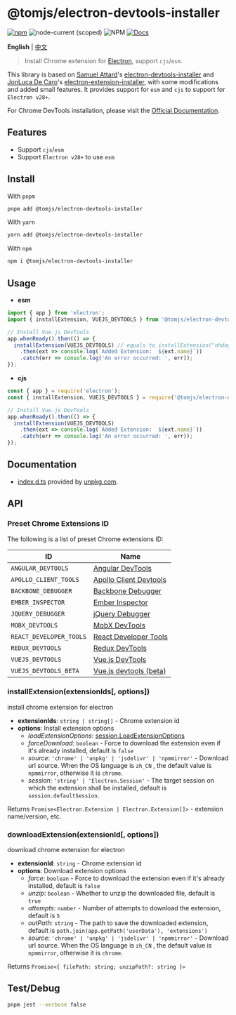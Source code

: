 # @tomjs/electron-devtools-installer

[![npm](https://img.shields.io/npm/v/@tomjs/electron-devtools-installer)](https://www.npmjs.com/package/@tomjs/electron-devtools-installer) ![node-current (scoped)](https://img.shields.io/node/v/@tomjs/electron-devtools-installer) ![NPM](https://img.shields.io/npm/l/@tomjs/electron-devtools-installer) [![Docs](https://img.shields.io/badge/API-unpkg-orange)](https://www.unpkg.com/browse/@tomjs/electron-devtools-installer/dist/index.d.ts)

**English** | [中文](./README.zh_CN.md)

> Install Chrome extension for [Electron](https://electronjs.org/), support `cjs`/`esm`.

This library is based on [Samuel Attard](https://github.com/MarshallOfSound)'s [electron-devtools-installer](https://github.com/MarshallOfSound/electron-devtools-installer) and [JonLuca De Caro](https://github.com/jonluca)'s [electron-extension-installer](https://github.com/JonLuca/electron-extension-installer), with some modifications and added small features. It provides support for `esm` and `cjs` to support for `Electron v28+`.

For Chrome DevTools installation, please visit the [Official Documentation](https://www.electronjs.org/docs/latest/tutorial/devtools-extension).

## Features

- Support `cjs`/`esm`
- Support `Electron v28+` to use `esm`

## Install

With `pnpm`

```bash
pnpm add @tomjs/electron-devtools-installer
```

With `yarn`

```bash
yarn add @tomjs/electron-devtools-installer
```

With `npm`

```bash
npm i @tomjs/electron-devtools-installer
```

## Usage

- **esm**

```js
import { app } from 'electron';
import { installExtension, VUEJS_DEVTOOLS } from '@tomjs/electron-devtools-installer';

// Install Vue.js DevTools
app.whenReady().then(() => {
  installExtension(VUEJS_DEVTOOLS) // equals to installExtension("nhdogjmejiglipccpnnnanhbledajbpd")
    .then(ext => console.log(`Added Extension:  ${ext.name}`))
    .catch(err => console.log('An error occurred: ', err));
});
```

- **cjs**

```js
const { app } = require('electron');
const { installExtension, VUEJS_DEVTOOLS } = require('@tomjs/electron-devtools-installer');

// Install Vue.js DevTools
app.whenReady().then(() => {
  installExtension(VUEJS_DEVTOOLS)
    .then(ext => console.log(`Added Extension:  ${ext.name}`))
    .catch(err => console.log('An error occurred: ', err));
});
```

## Documentation

- [index.d.ts](https://www.unpkg.com/browse/@tomjs/electron-devtools-installer/dist/index.d.ts) provided by [unpkg.com](https://www.unpkg.com).

## API

### Preset Chrome Extensions ID

The following is a list of preset Chrome extensions ID:

| ID | Name |
| --- | --- |
| `ANGULAR_DEVTOOLS` | [Angular DevTools](https://chromewebstore.google.com/detail/ienfalfjdbdpebioblfackkekamfmbnh) |
| `APOLLO_CLIENT_TOOLS` | [Apollo Client Devtools](https://chromewebstore.google.com/detail/jdkknkkbebbapilgoeccciglkfbmbnfm) |
| `BACKBONE_DEBUGGER` | [Backbone Debugger](https://chromewebstore.google.com/detail/bhljhndlimiafopmmhjlgfpnnchjjbhd) |
| `EMBER_INSPECTOR` | [Ember Inspector](https://chromewebstore.google.com/detail/bmdblncegkenkacieihfhpjfppoconhi) |
| `JQUERY_DEBUGGER` | [jQuery Debugger](https://chromewebstore.google.com/detail/dbhhnnnpaeobfddmlalhnehgclcmjimi) |
| `MOBX_DEVTOOLS` | [MobX DevTools](https://chromewebstore.google.com/detail/pfgnfdagidkfgccljigdamigbcnndkod) |
| `REACT_DEVELOPER_TOOLS` | [React Developer Tools](https://chromewebstore.google.com/detail/fmkadmapgofadopljbjfkapdkoienihi) |
| `REDUX_DEVTOOLS` | [Redux DevTools](https://chromewebstore.google.com/detail/lmhkpmbekcpmknklioeibfkpmmfibljd) |
| `VUEJS_DEVTOOLS` | [Vue.js DevTools](https://chromewebstore.google.com/detail/nhdogjmejiglipccpnnnanhbledajbpd) |
| `VUEJS_DEVTOOLS_BETA` | [Vue.js devtools (beta)](https://chromewebstore.google.com/detail/ljjemllljcmogpfapbkkighbhhppjdbg) |

### installExtension(extensionIds[, options])

install chrome extension for electron

- **extensionIds**: `string | string[]` - Chrome extension id
- **options**: Install extension options
  - _loadExtensionOptions_: [session.LoadExtensionOptions](https://www.electronjs.org/docs/latest/api/session#sesloadextensionpath-options)
  - _forceDownload_: `boolean` - Force to download the extension even if it's already installed, default is `false`
  - _source_: `'chrome' | 'unpkg' | 'jsdelivr' | 'npmmirror'` - Download url source. When the OS language is `zh_CN` , the default value is `npmmirror`, otherwise it is `chrome`.
  - _session_: `'string' | 'Electron.Session'` - The target session on which the extension shall be installed, default is `session.defaultSession`.

Returns `Promise<Electron.Extension | Electron.Extension[]>` - extension name/version, etc.

### downloadExtension(extensionId[, options])

download chrome extension for electron

- **extensionId**: `string` - Chrome extension id
- **options**: Download extension options
  - _force_: `boolean` - Force to download the extension even if it's already installed, default is `false`
  - _unzip_: `boolean` - Whether to unzip the downloaded file, default is `true`
  - _attempts_: `number` - Number of attempts to download the extension, default is `5`
  - _outPath_: `string` - The path to save the downloaded extension, default is `path.join(app.getPath('userData'), 'extensions')`
  - _source_: `'chrome' | 'unpkg' | 'jsdelivr' | 'npmmirror'` - Download url source. When the OS language is `zh_CN` , the default value is `npmmirror`, otherwise it is `chrome`.

Returns `Promise<{ filePath: string; unzipPath?: string }>`

## Test/Debug

```bash
pnpm jest --verbose false
```
